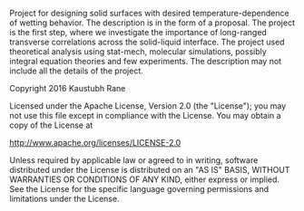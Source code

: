 
Project for designing solid surfaces with desired temperature-dependence of wetting behavior.
The description is in the form of a proposal.
The project is the first step, where we investigate the importance of long-ranged transverse correlations across the solid-liquid interface.
The project used theoretical analysis using stat-mech, molecular simulations, possibly integral equation theories and few experiments.
The description may not include all the details of the project.

Copyright 2016 Kaustubh Rane

Licensed under the Apache License, Version 2.0 (the "License"); you may not use this file except in compliance with the License. You may obtain a copy of the License at

   http://www.apache.org/licenses/LICENSE-2.0
   
Unless required by applicable law or agreed to in writing, software distributed under the License is distributed on an "AS IS" BASIS, WITHOUT WARRANTIES OR CONDITIONS OF ANY KIND, either express or implied. See the License for the specific language governing permissions and limitations under the License.

